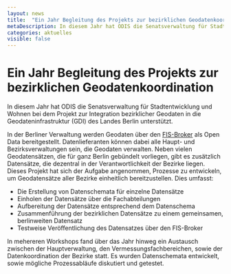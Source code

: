 ```yaml
---
layout: news
title:  "Ein Jahr Begleitung des Projekts zur bezirklichen Geodatenkoordination"
metaDescription: In diesem Jahr hat ODIS die Senatsverwaltung für Stadtentwicklung und Wohnen bei dem Projekt zur Integration bezirklicher Geodaten in die Geodateninfrastruktur (GDI) des Landes Berlin unterstützt.
categories: aktuelles
visible: false
---
```


# Ein Jahr Begleitung des Projekts zur bezirklichen Geodatenkoordination

In diesem Jahr hat ODIS die Senatsverwaltung für Stadtentwicklung und Wohnen bei dem Projekt zur Integration bezirklicher Geodaten in die Geodateninfrastruktur (GDI) des Landes Berlin unterstützt.

In der Berliner Verwaltung werden Geodaten über den [FIS-Broker](https://fbinter.stadt-berlin.de/fb/index.jsp) als Open Data bereitgestellt. Datenlieferanten können dabei alle Haupt- und Bezirksverwaltungen sein, die Geodaten verwalten.
Neben vielen Geodatensätzen, die für ganz Berlin gebündelt vorliegen, gibt es zusätzlich Datensätze, die dezentral in der Verantwortlichkeit der Bezirke liegen. Dieses Projekt hat sich der Aufgabe angenommen, Prozesse zu entwickeln, um Geodatensätze aller Bezirke einheitlich bereitzustellen. Dies umfasst:

- Die Erstellung von Datenschemata für einzelne Datensätze
- Einholen der Datensätze über die Fachabteilungen
- Aufbereitung der Datensätze entsprechend dem Datenschema
- Zusammenführung der bezirklichen Datensätze zu einem gemeinsamen, berlinweiten Datensatz
- Testweise Veröffentlichung des Datensatzes über den FIS-Broker

In mehereren Workshops fand über das Jahr hinweg ein Austausch zwischen der Hauptverwaltung, den Vermessungsfachbereichen, sowie der Datenkoordination der Bezirke statt. Es wurden Datenschemata entwickelt, sowie mögliche Prozessabläufe diskutiert und getestet.